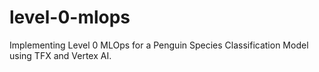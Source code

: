 # level-0-mlops
Implementing Level 0 MLOps for a Penguin Species Classification Model using TFX and Vertex AI.
